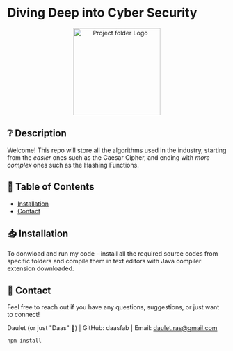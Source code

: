 # Diving Deep into Cyber Security 

<p align="center">
  <img src="Java_logo.png" alt="Project folder Logo" width="200" height="200">
</p>

## ❔ Description

Welcome! This repo will store all the algorithms used in the industry, starting from the *easier* ones such as the Caesar Cipher, and ending with *more complex* ones such as the Hashing Functions.

## 📄 Table of Contents

- [Installation](#installation)
- [Contact](#contact)

## 📥 Installation

To donwload and run my code - install all the required source codes from specific folders and compile them in text editors with Java compiler extension downloaded.

## 📲 Contact

Feel free to reach out if you have any questions, suggestions, or just want to connect!

Daulet (or just "Daas" 🌟) | GitHub: daasfab | Email: daulet.ras@gmail.com
     
```bash
npm install
